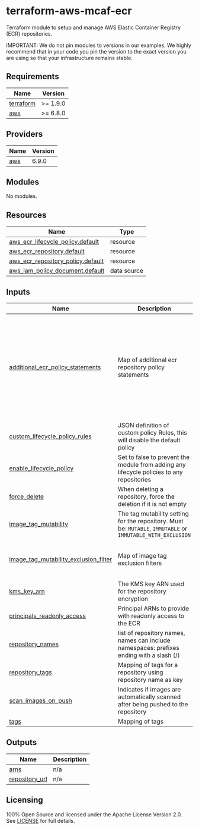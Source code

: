 # terraform-aws-mcaf-ecr

Terraform module to setup and manage AWS Elastic Container Registry (ECR) repositories.

IMPORTANT: We do not pin modules to versions in our examples. We highly recommend that in your code you pin the version to the exact version you are using so that your infrastructure remains stable.

<!-- BEGIN_TF_DOCS -->
## Requirements

| Name | Version |
|------|---------|
| <a name="requirement_terraform"></a> [terraform](#requirement\_terraform) | >= 1.9.0 |
| <a name="requirement_aws"></a> [aws](#requirement\_aws) | >= 6.8.0 |

## Providers

| Name | Version |
|------|---------|
| <a name="provider_aws"></a> [aws](#provider\_aws) | 6.9.0 |

## Modules

No modules.

## Resources

| Name | Type |
|------|------|
| [aws_ecr_lifecycle_policy.default](https://registry.terraform.io/providers/hashicorp/aws/latest/docs/resources/ecr_lifecycle_policy) | resource |
| [aws_ecr_repository.default](https://registry.terraform.io/providers/hashicorp/aws/latest/docs/resources/ecr_repository) | resource |
| [aws_ecr_repository_policy.default](https://registry.terraform.io/providers/hashicorp/aws/latest/docs/resources/ecr_repository_policy) | resource |
| [aws_iam_policy_document.default](https://registry.terraform.io/providers/hashicorp/aws/latest/docs/data-sources/iam_policy_document) | data source |

## Inputs

| Name | Description | Type | Default | Required |
|------|-------------|------|---------|:--------:|
| <a name="input_additional_ecr_policy_statements"></a> [additional\_ecr\_policy\_statements](#input\_additional\_ecr\_policy\_statements) | Map of additional ecr repository policy statements | <pre>map(object({<br/>    effect = string<br/>    principal = object({<br/>      type        = string<br/>      identifiers = list(string)<br/>    })<br/>    actions = list(string)<br/>    condition = optional(list(object({<br/>      test     = string<br/>      variable = string<br/>      values   = list(string)<br/>    })), [])<br/>  }))</pre> | `null` | no |
| <a name="input_custom_lifecycle_policy_rules"></a> [custom\_lifecycle\_policy\_rules](#input\_custom\_lifecycle\_policy\_rules) | JSON definition of custom policy Rules, this will disable the default policy | `string` | `null` | no |
| <a name="input_enable_lifecycle_policy"></a> [enable\_lifecycle\_policy](#input\_enable\_lifecycle\_policy) | Set to false to prevent the module from adding any lifecycle policies to any repositories | `bool` | `true` | no |
| <a name="input_force_delete"></a> [force\_delete](#input\_force\_delete) | When deleting a repository, force the deletion if it is not empty | `bool` | `false` | no |
| <a name="input_image_tag_mutability"></a> [image\_tag\_mutability](#input\_image\_tag\_mutability) | The tag mutability setting for the repository. Must be: `MUTABLE`, `IMMUTABLE` or `IMMUTABLE_WITH_EXCLUSION` | `string` | `"IMMUTABLE"` | no |
| <a name="input_image_tag_mutability_exclusion_filter"></a> [image\_tag\_mutability\_exclusion\_filter](#input\_image\_tag\_mutability\_exclusion\_filter) | Map of image tag exclusion filters | <pre>list(object({<br/>    filter      = string<br/>    filter_type = string<br/>  }))</pre> | `null` | no |
| <a name="input_kms_key_arn"></a> [kms\_key\_arn](#input\_kms\_key\_arn) | The KMS key ARN used for the repository encryption | `string` | `null` | no |
| <a name="input_principals_readonly_access"></a> [principals\_readonly\_access](#input\_principals\_readonly\_access) | Principal ARNs to provide with readonly access to the ECR | `list(string)` | `[]` | no |
| <a name="input_repository_names"></a> [repository\_names](#input\_repository\_names) | list of repository names, names can include namespaces: prefixes ending with a slash (/) | `list(string)` | n/a | yes |
| <a name="input_repository_tags"></a> [repository\_tags](#input\_repository\_tags) | Mapping of tags for a repository using repository name as key | `map(map(string))` | `{}` | no |
| <a name="input_scan_images_on_push"></a> [scan\_images\_on\_push](#input\_scan\_images\_on\_push) | Indicates if images are automatically scanned after being pushed to the repository | `bool` | `true` | no |
| <a name="input_tags"></a> [tags](#input\_tags) | Mapping of tags | `map(string)` | `{}` | no |

## Outputs

| Name | Description |
|------|-------------|
| <a name="output_arns"></a> [arns](#output\_arns) | n/a |
| <a name="output_repository_url"></a> [repository\_url](#output\_repository\_url) | n/a |
<!-- END_TF_DOCS -->

## Licensing

100% Open Source and licensed under the Apache License Version 2.0. See [LICENSE](https://github.com/schubergphilis/terraform-aws-mcaf-ecr/blob/master/LICENSE) for full details.
